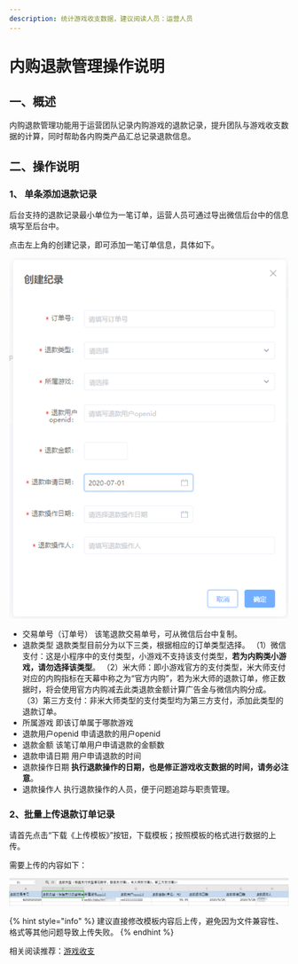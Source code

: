 ```yaml
---
description: 统计游戏收支数据，建议阅读人员：运营人员
---
```


# 内购退款管理操作说明

## 一、概述

内购退款管理功能用于运营团队记录内购游戏的退款记录，提升团队与游戏收支数据的计算，同时帮助各内购类产品汇总记录退款信息。

## 二、操作说明

### **1、 单条添加退款记录**

后台支持的退款记录最小单位为一笔订单，运营人员可通过导出微信后台中的信息填写至后台中。

点击左上角的创建记录，即可添加一笔订单信息，具体如下。

![](../../.gitbook/assets/image%20%28290%29.png)

* 交易单号（订单号） 该笔退款交易单号，可从微信后台中复制。
* 退款类型 退款类型目前分为以下三类，根据相应的订单类型选择。 （1）微信支付：这是小程序中的支付类型，小游戏不支持该支付类型，**若为内购类小游戏，请勿选择该类型**。 （2）米大师：即小游戏官方的支付类型，米大师支付对应的内购指标在天幕中称之为“官方内购”，若为米大师的退款订单，修正数据时，将会使用官方内购减去此类退款金额计算广告金与微信内购分成。 （3）第三方支付：非米大师类型的支付类型均为第三方支付，添加此类型的退款订单。
* 所属游戏 即该订单属于哪款游戏
* 退款用户openid 申请退款的用户openid
* 退款金额 该笔订单用户申请退款的金额数
* 退款申请日期 用户申请退款的时间
* 退款操作日期 **执行退款操作的日期，也是修正游戏收支数据的时间，请务必注意**。
* 退款操作人 执行退款操作的人员，便于问题追踪与职责管理。

### **2、批量上传退款订单记录**

请首先点击“下载《上传模板》”按钮，下载模板；按照模板的格式进行数据的上传。

需要上传的内容如下：

![](../../.gitbook/assets/image%20%28291%29.png)

{% hint style="info" %}
建议直接修改模板内容后上传，避免因为文件兼容性、格式等其他问题导致上传失败。
{% endhint %}

相关阅读推荐：[游戏收支](./)

